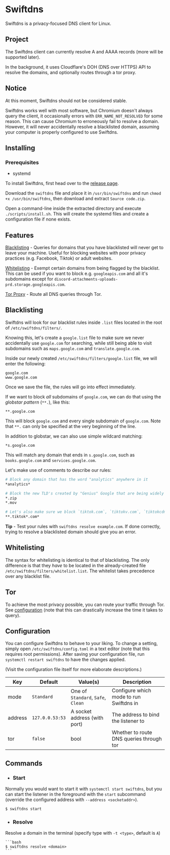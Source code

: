 # Swiftdns

Swiftdns is a privacy-focused DNS client for Linux.

## Project

The Swiftdns client can currently resolve A and AAAA records (more will be supported later).

In the background, it uses Cloudflare's DOH (DNS over HTTPS) API to resolve the domains, and optionally routes through a tor proxy.

## Notice

At this moment, Swiftdns should not be considered stable.

Swiftdns works well with most software, but Chromium doesn't always query the client, it occasionally errors with `ERR_NAME_NOT_RESOLVED` for some reason.
This can cause Chromium to erroneously fail to resolve a domain. However, it will never accidentally resolve a blacklisted domain, assuming your computer is properly configured to use Swiftdns.

## Installing

### Prerequisites

-   systemd

To install Swiftdns, first head over to the [release page](https://github.com/chris9740/swiftdns/releases/latest).

Download the `swiftdns` file and place it in `/usr/bin/swiftdns` and run `chmod +x /usr/bin/swiftdns`, then download and extract `Source code.zip`.

Open a command-line inside the extracted directory and execute `./scripts/install.sh`. This will create the systemd files and create a configuration file if none exists.

## Features

[Blacklisting](#blacklisting) - Queries for domains that you have blacklisted will never get to leave your machine. Useful for blocking websites with poor privacy practices (e.g. Facebook, Tiktok) or adult websites.

[Whitelisting](#whitelisting) - Exempt certain domains from being flagged by the blacklist. This can be used if you want to block e.g. `googleapis.com` and all it's subdomains except for `discord-attachments-uploads-prd.storage.googleapis.com`.

[Tor Proxy](#tor) - Route all DNS queries through Tor.

## Blacklisting

Swiftdns will look for our blacklist rules inside `.list` files located in the root of `/etc/swiftdns/filters/`.

Knowing this, let's create a `google.list` file to make sure we never accidentally use `google.com` for searching, while still being able to visit subdomains such as `maps.google.com` and `translate.google.com`.

Inside our newly created `/etc/swiftdns/filters/google.list` file, we will enter the following:

```
google.com
www.google.com
```

Once we save the file, the rules will go into effect immediately.

If we want to block _all_ subdomains of `google.com`, we can do that using the _globstar pattern_ (`**.`), like this:

```
**.google.com
```

This will block `google.com` and every single subdomain of `google.com`. Note that `**.` can only be specified at the very beginning of the line.

In addition to globstar, we can also use simple wildcard matching:

```
*s.google.com
```

This will match any domain that ends in `s.google.com`, such as `books.google.com` and `services.google.com`.

Let's make use of comments to describe our rules:

```sh
# Block any domain that has the word "analytics" anywhere in it
*analytics*

# Block the new TLD's created by "Genius" Google that are being widely exploited for phishing and malware
*.zip
*.mov

# Let's also make sure we block `tiktok.com`, `tiktokv.com`, `tiktokcdn.com` and all their subdomains
**.tiktok*.com*
```

**Tip** - Test your rules with `swiftdns resolve example.com`. If done correctly, trying to resolve a blacklisted domain should give you an error.

## Whitelisting

The syntax for whitelisting is identical to that of blacklisting.
The only difference is that they _have_ to be located in the already-created file `/etc/swiftdns/filters/whitelist.list`.
The whitelist takes precedence over any blacklist file.

## Tor

To achieve the most privacy possible, you can route your traffic through Tor. See [configuration](#configuration) (note that this can drastically increase the time it takes to query).

## Configuration

You can configure Swiftdns to behave to your liking.
To change a setting, simply open `/etc/swiftdns/config.toml` in a text editor (note that this requires root permissions).
After saving your configuration file, run `systemctl restart swiftdns` to have the changes applied.

(Visit the configuration file itself for more elaborate descriptions.)

| Key     | Default         | Value(s)                           | Description                              |
| ------- | --------------- | ---------------------------------- | ---------------------------------------- |
| mode    | `Standard`      | One of `Standard`, `Safe`, `Clean` | Configure which mode to run Swiftdns in  |
| address | `127.0.0.53:53` | A socket address (with port)       | The address to bind the listener to      |
| tor     | `false`         | bool                               | Whether to route DNS queries through tor |

## Commands

-   ### Start

Normally you would want to start it with `systemctl start swiftdns`,
but you can start the listener in the foreground with the `start` subcommand (override the configured address with `--address <socketaddr>`).

```bash
$ swiftdns start
```

-   ### Resolve

Resolve a domain in the terminal (specify type with `-t <type>`, default is `A`)

    ```bash
    $ swiftdns resolve <domain>
    ```
